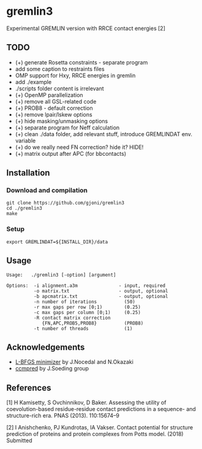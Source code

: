 # gremlin3
Experimental GREMLIN version with RRCE contact energies [2]

## TODO

*  (+) generate Rosetta constraints - separate program
* add some caption to restraints files
* OMP support for Hxy, RRCE energies in gremlin
* add ./example
* ./scripts folder content is irrelevant
* (+) OpenMP parallelization
* (+) remove all GSL-related code
* (+) PROB8 - default correction
* (+) remove lpair/lskew options
* (+) hide masking/unmasking options
* (+) separate program for Neff calculation
* (+) clean ./data folder, add relevant stuff, introduce GREMLINDAT env. variable
* (+) do we really need FN correction? hide it? HIDE!
* (+) matrix output after APC (for bbcontacts)

## Installation

### Download and compilation
```
git clone https://github.com/gjoni/gremlin3
cd ./gremlin3
make
```

### Setup
```
export GREMLINDAT=${INSTALL_DIR}/data
```

## Usage
```
Usage:   ./gremlin3 [-option] [argument]

Options:  -i alignment.a3m               - input, required
          -o matrix.txt                  - output, optional
          -b apcmatrix.txt               - output, optional
          -n number of iterations          (50)
          -r max gaps per row [0;1)        (0.25)
          -c max gaps per column [0;1)     (0.25)
          -R contact matrix correction
             {FN,APC,PROB5,PROB8}          (PROB8)
          -t number of threads             (1)

```

## Acknowledgements

 - [L-BFGS minimizer](https://github.com/chokkan/liblbfgs) by J.Nocedal and N.Okazaki
 - [ccmpred](https://github.com/soedinglab/CCMpred) by J.Soeding group

## References

[1] H Kamisetty, S Ovchinnikov, D Baker. Assessing the utility of coevolution-based residue-residue contact predictions in a sequence- and structure-rich era. PNAS (2013). 110:15674–9

[2] I Anishchenko, PJ Kundrotas, IA Vakser. Contact potential for structure prediction of proteins and protein complexes from Potts model. (2018) Submitted

